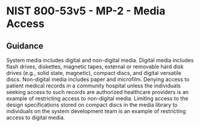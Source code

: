 # NIST 800-53v5 - MP-2 - Media Access
## Guidance
System media includes digital and non-digital media. Digital media includes flash drives, diskettes, magnetic tapes, external or removable hard disk drives (e.g., solid state, magnetic), compact discs, and digital versatile discs. Non-digital media includes paper and microfilm. Denying access to patient medical records in a community hospital unless the individuals seeking access to such records are authorized healthcare providers is an example of restricting access to non-digital media. Limiting access to the design specifications stored on compact discs in the media library to individuals on the system development team is an example of restricting access to digital media.